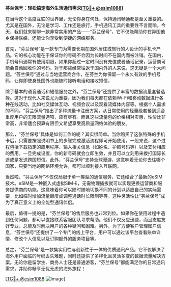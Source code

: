 **芬兰保号：轻松搞定海外生活通讯需求[[TG💪+ @esim1088](https://t.me/s/esim1088)]**

在当今这个高度互联的世界里，无论你身在何处，保持通讯畅通都是至关重要的。尤其是在国外，无论是学习、工作还是旅行，手机通讯工具的重要性不言而喻。今天，我们就来聊聊一款非常实用的产品——“芬兰保号”，它不仅能帮助你在异国他乡保持联络，还能让你享受到便捷的网络服务。

首先，“芬兰保号”是一款专门为需要长期在国外居住或旅行的人设计的手机卡产品。它的核心功能在于保证你的号码不会因为长时间不在国内而被注销。在国内，手机号码通常有使用期限，如果你超过一定时间没有充值或者通话记录，运营商可能会自动回收你的号码。对于那些经常往返于国内外的人来说，这无疑是一个大问题。“芬兰保号”通过与当地运营商合作，在芬兰为你保留一个永久有效的手机号码，让你即使身处国外也能随时接听电话和接收短信。

除了基本的语音通话和短信服务之外，“芬兰保号”还提供了丰富的数据流量套餐选择。这对于现代人来说尤为重要，因为我们每天都在依赖Wi-Fi和移动数据进行各种在线活动，比如社交媒体互动、视频会议以及观看流媒体内容等。根据个人需求的不同，“芬兰保号”推出了多种流量卡注册方案，从日常使用的轻量级套餐到适合重度用户的无限流量选项，应有尽有。而且这些流量包的价格相对实惠，性价比非常高，非常适合预算有限但又希望享受高质量网络体验的朋友。

那么，“芬兰保号”具体是如何工作的呢？其实很简单。当你购买了这张特殊的手机卡后，只需要按照说明书上的步骤完成激活流程即可开始使用。一般来说，这个过程包括下载指定的应用程序、输入相关信息（如姓名、护照号码等）以及支付相应的费用。一旦完成设置，你的新号码就会立即生效，并且可以立刻用来拨打国际长途或是发送跨国短信。此外，“芬兰保号”支持全球漫游，这意味着无论你去往哪个国家，只要当地的网络环境允许，都可以顺利接入互联网。

当然啦，“芬兰保号”不仅仅局限于单一类型的通信服务，它还结合了最新的eSIM技术。eSIM是一种嵌入式虚拟SIM卡，无需物理插拔就可以实现更换运营商和服务提供商的功能。这意味着你可以随时随地切换不同的计划以适应自己的实际需要，比如临时增加流量额度或调整通话时长限制等等。这种灵活性让“芬兰保号”成为了真正意义上的全能型通讯伴侣。

最后，值得一提的是，“芬兰保号”的售后服务也非常到位。如果你在使用过程中遇到任何问题，都可以直接联系客服团队寻求帮助。他们不仅反应迅速，而且态度友好专业，总能及时解决用户的各种疑问和困难。另外，为了方便客户管理账户信息，“芬兰保号”还提供了一个专门的线上平台，用户可以通过该平台查看账单详情、修改个人信息以及订购额外的服务项目等。

总之，“芬兰保号”是一款集实用性与创新性于一体的优质通讯产品。它不仅解决了海外用户面临的号码丢失难题，同时还提供了多样化且灵活多变的数据流量解决方案。无论你是留学生、商务人士还是普通游客，“芬兰保号”都能满足你的日常通讯需求，并助你畅享无忧无虑的海外旅程！

[[TG💪+ @esim1088](https://t.me/s/esim1088) ![Image](https://i.postimg.cc/4NQfJmqS/Snipaste-2025-05-13-00-14-12.png)]